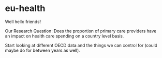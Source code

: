 # eu-health

Well hello friends!

Our Research Question: Does the proportion of primary care providers have an impact on health care spending on a country level basis. 

Start looking at different OECD data and the things we can control for (could maybe do for between years as well).
